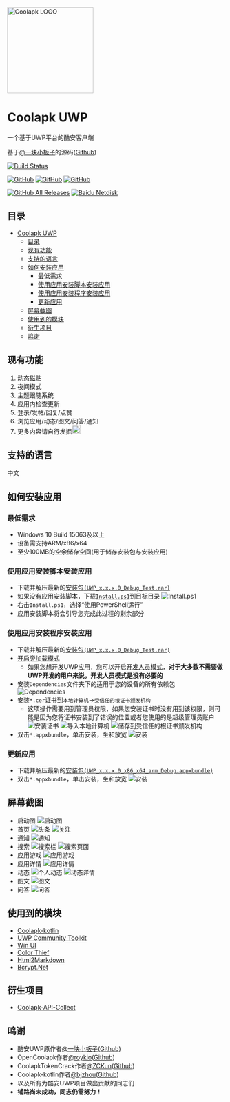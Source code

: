 <img alt="Coolapk LOGO" src="./logo.png" width="200px" />

# Coolapk UWP
一个基于UWP平台的酷安客户端

基于[@一块小板子](http://www.coolapk.com/u/695942)的源码([Github](https://github.com/oboard/CoolApk-UWP))

[![Build Status](https://dev.azure.com/wherewhere/Coolapk-UWP/_apis/build/status/Coolapk-UWP.Coolapk-UWP?branchName=feature2)](https://dev.azure.com/wherewhere/Coolapk-UWP/_build/latest?definitionId=2&branchName=feature2)

<a href="https://github.com/Tangent-90/Coolapk-UWP/blob/master/LICENSE"><img alt="GitHub" src="https://img.shields.io/github/license/Tangent-90/Coolapk-UWP.svg?label=License&style=flat-square"></a>
<a href="https://github.com/Tangent-90/Coolapk-UWP/issues"><img alt="GitHub" src="https://img.shields.io/github/issues/Tangent-90/Coolapk-UWP.svg?label=Issues&style=flat-square"></a>
<a href="https://github.com/Tangent-90/Coolapk-UWP/stargazers"><img alt="GitHub" src="https://img.shields.io/github/stars/Tangent-90/Coolapk-UWP.svg?label=Stars&style=flat-square"></a>

<a href="https://github.com/Tangent-90/Coolapk-UWP/releases/latest"><img alt="GitHub All Releases" src="https://img.shields.io/github/downloads/Tangent-90/Coolapk-UWP/total.svg?label=DOWNLOAD&logo=github&style=for-the-badge"></a>
<a href=""><img alt="Baidu Netdisk" src="https://img.shields.io/badge/download-%e5%af%86%e7%a0%81%ef%bc%9alIIl-magenta.svg?label=%e4%b8%8b%e8%bd%bd&logo=baidu&style=for-the-badge"></a>

## 目录
- [Coolapk UWP](#coolapk-uwp)
  - [目录](#目录)
  - [现有功能](#现有功能)
  - [支持的语言](#支持的语言)
  - [如何安装应用](#如何安装应用)
    - [最低需求](#最低需求)
    - [使用应用安装脚本安装应用](#使用应用安装脚本安装应用)
    - [使用应用安装程序安装应用](#使用应用安装程序安装应用)
    - [更新应用](#更新应用)
  - [屏幕截图](#屏幕截图)
  - [使用到的模块](#使用到的模块)
  - [衍生项目](#衍生项目)
  - [鸣谢](#鸣谢)

## 现有功能
1. 动态磁贴
2. 夜间模式
3. 主题跟随系统
4. 应用内检查更新
5. 登录/发帖/回复/点赞
6. 浏览应用/动态/图文/问答/通知
7. 更多内容请自行发掘<img alt="流汗滑稽" src="./CoolapkUWP (Feature2)/CoolapkUWP/Assets/Emoji/(流汗滑稽.png" width="20px" />

## 支持的语言
中文

## 如何安装应用
### 最低需求
- Windows 10 Build 15063及以上
- 设备需支持ARM/x86/x64
- 至少100MB的空余储存空间(用于储存安装包与安装应用)

### 使用应用安装脚本安装应用
- 下载并解压最新的[安装包`(UWP_x.x.x.0_Debug_Test.rar)`](https://github.com/Tangent-90/Coolapk-UWP/releases/latest)
- 如果没有应用安装脚本，下载[`Install.ps1`](Install.ps1)到目标目录
![Install.ps1](Images/Guides/Snipaste_2019-10-12_22-49-11.png)
- 右击`Install.ps1`，选择“使用PowerShell运行”
- 应用安装脚本将会引导您完成此过程的剩余部分

### 使用应用安装程序安装应用
- 下载并解压最新的[安装包`(UWP_x.x.x.0_Debug_Test.rar)`](https://github.com/Tangent-90/Coolapk-UWP/releases/latest)
- [开启旁加载模式](https://www.windowscentral.com/how-enable-windows-10-sideload-apps-outside-store)
  - 如果您想开发UWP应用，您可以开启[开发人员模式](https://docs.microsoft.com/zh-cn/windows/uwp/get-started/enable-your-device-for-development)，**对于大多数不需要做UWP开发的用户来说，开发人员模式是没有必要的**
- 安装`Dependencies`文件夹下的适用于您的设备的所有依赖包
![Dependencies](Images/Guides/Snipaste_2019-10-13_15-51-33.png)
- 安装`*.cer`证书到`本地计算机`→`受信任的根证书颁发机构`
  - 这项操作需要用到管理员权限，如果您安装证书时没有用到该权限，则可能是因为您将证书安装到了错误的位置或者您使用的是超级管理员账户
  ![安装证书](Images/Guides/Snipaste_2019-10-12_22-46-37.png)
  ![导入本地计算机](Images/Guides/Snipaste_2019-10-19_15-28-58.png)
  ![储存到受信任的根证书颁发机构](Images/Guides/Snipaste_2019-10-20_23-36-44.png)
- 双击`*.appxbundle`，单击安装，坐和放宽
![安装](Images/Guides/Snipaste_2019-10-13_12-42-40.png)

### 更新应用
- 下载并解压最新的[安装包`(UWP_x.x.x.0_x86_x64_arm_Debug.appxbundle)`](https://github.com/Tangent-90/Coolapk-UWP/releases/latest)
- 双击`*.appxbundle`，单击安装，坐和放宽
![安装](Images/Guides/Snipaste_2019-10-13_16-01-09.png)

## 屏幕截图
- 启动图
![启动图](Images/Screenshots/Snipaste_2021-08-05_22-17-14.png)
- 首页
![头条](Images/Screenshots/Snipaste_2021-08-05_22-23-13.png)
![关注](Images/Screenshots/Snipaste_2021-08-05_22-24-17.png)
- 通知
![通知](Images/Screenshots/Snipaste_2021-08-05_22-24-56.png)
- 搜索
![搜索栏](Images/Screenshots/Snipaste_2021-08-05_22-26-02.png)
![搜索页面](Images/Screenshots/Snipaste_2021-08-05_22-27-30.png)
- 应用游戏
![应用游戏](Images/Screenshots/Snipaste_2021-08-05_22-53-41.png)
- 应用详情
![应用详情](Images/Screenshots/Snipaste_2021-08-05_22-28-54.png)
- 动态
![个人动态](Images/Screenshots/Snipaste_2021-08-05_22-30-53.png)
![动态详情](Images/Screenshots/Snipaste_2021-08-05_22-32-20.png)
- 图文
![图文](Images/Screenshots/Snipaste_2021-08-05_22-34-28.png)
- 问答
![问答](Images/Screenshots/Snipaste_2021-08-05_22-38-51.png)

## 使用到的模块
- [Coolapk-kotlin](https://github.com/bjzhou/Coolapk-kotlin)
- [UWP Community Toolkit](https://github.com/Microsoft/UWPCommunityToolkit/)
- [Win UI](https://github.com/microsoft/microsoft-ui-xaml)
- [Color Thief](https://github.com/KSemenenko/ColorThief)
- [Html2Markdown](https://github.com/baynezy/Html2Markdown)
- [Bcrypt.Net](https://github.com/BcryptNet/bcrypt.net)

## 衍生项目
- [Coolapk-API-Collect](https://github.com/wherewhere/Coolapk-API-Collect "Coolapk-API-Collect")

## 鸣谢
- 酷安UWP原作者[@一块小板子](http://www.coolapk.com/u/695942)([Github](https://github.com/oboard))
- OpenCoolapk作者[@roykio](http://www.coolapk.com/u/703542)([Github](https://github.com/roykio))
- CoolapkTokenCrack作者[@ZCKun](http://www.coolapk.com/u/654147)([Github](https://github.com/ZCKun))
- Coolapk-kotlin作者[@bjzhou](http://www.coolapk.com/u/528097)([Github](https://github.com/bjzhou))
- 以及所有为酷安UWP项目做出贡献的同志们
- **铺路尚未成功，同志仍需努力！**
